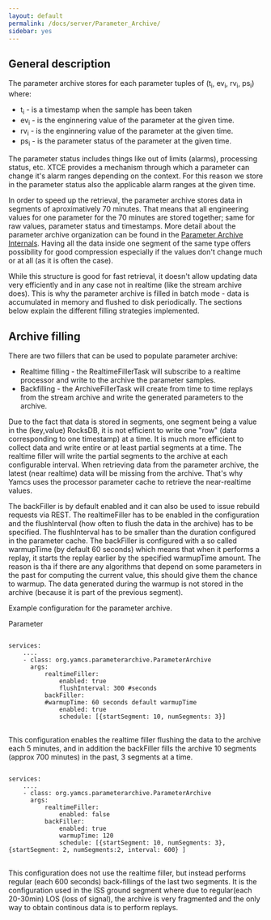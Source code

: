 ```yaml
---
layout: default
permalink: /docs/server/Parameter_Archive/
sidebar: yes
---
```


## General description
The parameter archive stores for each parameter tuples of (t<sub>i</sub>, ev<sub>i</sub>, rv<sub>i</sub>, ps<sub>i</sub>) where:

* t<sub>i</sub> - is a timestamp when the sample has been taken
* ev<sub>i</sub> - is the enginnering value of the parameter at the given time.
* rv<sub>i</sub> - is the enginnering value of the parameter at the given time.
* ps<sub>i</sub> - is the parameter status of the parameter at the given time.

The parameter status includes things like out of limits (alarms), processing status, etc. XTCE provides a mechanism through which a parameter can change it's alarm ranges depending on the context. For this reason we store in the parameter status also the applicable alarm ranges at the given time. 

In order to speed up the retrieval, the parameter archive stores data in segments of aproximatively 70 minutes. That means that all engineering values for one parameter for the 70 minutes are stored together; same for raw values, parameter status and timestamps. More detail about the parameter archive organization can be found in the [Parameter Archive Internals](../Parameter_Archive_Internals).
Having all the data inside one segment of the same type offers possibility for good compression especially if the values don't change much or at all (as it is often the case).

While this structure is good for fast retrieval, it doesn't allow updating data very efficiently and in any case not in realtime (like the stream archive does). This is why the parameter archive is filled in batch mode - data is accumulated in memory and flushed to disk periodically. The sections below explain the different filling strategies implemented.


## Archive filling 
There are two fillers that can be used to populate parameter archive:

* Realtime filling - the RealtimeFillerTask will subscribe to a realtime processor and write to the archive the parameter samples.
* Backfilling - the ArchiveFillerTask will create from time to time replays from the stream archive and write the generated parameters to the archive.

Due to the fact that data is stored in segments, one segment being a value in the (key,value) RocksDB, it is not efficient to write one "row" (data corresponding to one timestamp) at a time. It is much more efficient to collect data and write entire or at least partial segments at a time. 
The realtime filler will write the partial segments to the archive at each configurable interval. When retrieving data from the parameter archive, the latest (near realtime) data will be missing from the archive. That's why Yamcs uses the processor parameter cache to retrieve the near-realtime values.

The backFiller is by default enabled and it can also be used to issue rebuild requests via REST. The realtimeFiller has to be enabled in the configuration and the flushInterval (how often to flush the data in the archive) has to be specified. The flushInterval has to be smaller than the duration configured in the parameter cache.
The backFiller is configured with a so called warmupTime (by default 60 seconds) which means that when it performs a replay, it starts the replay earlier by the specified warmupTime amount. The reason is tha if there are any algorithms that depend on some parameters in the past for computing the current value, this should give them the chance to warmup. The data generated during the warmup is not stored in the archive (because it is part of the previous segment).



Example configuration for the parameter archive.

Parameter
<pre>
<code class="config-file">
services: 
    ....
    - class: org.yamcs.parameterarchive.ParameterArchive
      args: 
          realtimeFiller:
              enabled: true
              flushInterval: 300 #seconds
          backFiller:
	      #warmupTime: 60 seconds default warmupTime
              enabled: true
              schedule: [{startSegment: 10, numSegments: 3}]
</code>
</pre>
This configuration enables the realtime filler flushing the data to the archive each 5 minutes, and in addition the backFiller fills the archive 10 segments (approx 700 minutes) in the past, 3 segments at a time.

<pre>
<code class="config-file">
services: 
    ....
    - class: org.yamcs.parameterarchive.ParameterArchive
      args: 
          realtimeFiller:
              enabled: false              
          backFiller:
              enabled: true
              warmupTime: 120 
              schedule: [{startSegment: 10, numSegments: 3}, {startSegment: 2, numSegments:2, interval: 600} ]
</code>
</pre>
This configuration does not use the realtime filler, but instead performs regular (each 600 seconds) back-fillings of the last two segments. It is the configuration used in the ISS ground segment where due to regular(each 20-30min) LOS (loss of signal), the archive is very fragmented and the only way to obtain continous data is to perform replays.
